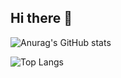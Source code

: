 ## Hi there 👋

<!--
**Kimsu-in/Kimsu-in** is a ✨ _special_ ✨ repository because its `README.md` (this file) appears on your GitHub profile.

Here are some ideas to get you started:

- 🔭 I’m currently working on ...
- 🌱 I’m currently learning ...
- 👯 I’m looking to collaborate on ...
- 🤔 I’m looking for help with ...
- 💬 Ask me about ...
- 📫 How to reach me: ...
- 😄 Pronouns: ...
- ⚡ Fun fact: ...
-->

![Anurag's GitHub stats](https://github-readme-stats.vercel.app/api?username=Kimsu-in&show_icons=true&theme=transparent&hide=issues,contribs)

![Top Langs](https://github-readme-stats.vercel.app/api/top-langs/?username=Kimsu-in&layout=compact)
